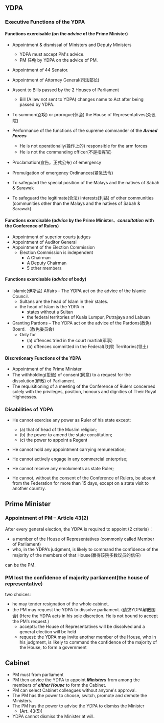 ## YDPA

### Executive Functions of the YDPA

#### Functions exercisable (on the ***advice*** of the Prime Minister)
- Appointment & dismissal of Ministers and Deputy Ministers
     - YDPA must accept PM's advice.
     - PM 任免 by YDPA on the advice of PM.

- Appointment of 44 Senator. 

- Appointment of Attorney General(司法部长)

- Assent to Bills passed by the 2 Houses of Parliament
  - Bill (A law not sent to YDPA) changes name to Act after being passed by YDPA.

- To summon(召唤) or prorogue(休会) the House of Representatives(众议院)

- Performance of the functions of the supreme commander of the ***Armed Forces***
  - He is not operationally(操作上的) responsible for the arm forces
  - He is not the commanding officer(不是指挥官)

- Proclamation(宣告，正式公布) of emergency

- Promulgation of emergency Ordinances(紧急法令)

- To safeguard the special position of the Malays and the natives of Sabah & Sarawak 

- To safeguard the legitimate(合法) interests(利益) of other communities (communities other than the Malays and the natives of Sabah & Sarawak)

#### Functions exercisable (***advice*** by the Prime Minister、***consultation*** with the Conference of Rulers)

- Appointment of superior courts judges
- Appointment of Auditor General
- Appointment of the Election Commission 
  - Election Commission is independent
    - A Chairman
    - A Deputy Chairman
    - 5 other members

#### Functions exercisable (***advice*** of body)

- Islamic(伊斯兰) Affairs - The YDPA act on the advice of the Islamic Council.
  - Sultans are the head of Islam in their states.
  - the head of Islam is the YDPA in
    - states without a Sultan
    - the federal territories of Kuala Lumpur, Putrajaya and Labuan
- Granting Pardons – The YDPA act on the advice of the Pardons(赦免) Board. （赦免委员会）
  - Only for
    - (a) offences tried in the court martial(军事)
    - (b) offences committed in the Federal(联邦) Territories(领土)

#### Discretionary Functions of the YDPA

- Appointment of the Prime Minister
- The withholding(拒绝) of consent(同意) to a request for the dissolution(解散) of Parliament.
- The requisitioning of a meeting of the Conference of Rulers concerned solely with the privileges, position, honours and dignities of Their Royal Highnesses.



### Disabilities of YDPA

 - He cannot exercise any power as Ruler of his state except: 

   - (a) that of head of the Muslim religion; 
   - (b) the power to amend the state constitution; 
   - (c) the power to appoint a Regent

- He cannot hold any appointment carrying remuneration;
- He cannot actively engage in any commercial enterprise;
- He cannot receive any emoluments as state Ruler;
- He cannot, without the consent of the Conference of Rulers, be absent from the Federation for more than 15 days, except on a state visit to another country.


## Prime Minister

### Appointment of PM – Article 43(2)

After every general election, the YDPA is required to appoint (2 criteria)：

- a member of the House of Representatives (commonly called Member of Parliament)
- who, in the YDPA’s judgment, is likely to command the confidence of the majority of the members of that House(赢得该院多数议员的信任)

can be the PM.

### PM lost the confidence of majority parliament(the house of representative)

two choices:

- he may tender resignation of the whole cabinet. 
- the PM may request the YDPA to dissolve parliament. (请求YDPA解散国会) (Here the YDPA acts in his sole discretion. He is not bound to accept the PM’s request.)
  - accepts: the House of Representatives will be dissolved and a general election will be held
  - request: the YDPA may invite another member of the House, who in his judgment, is likely to command the confidence of the majority of the House, to form a government

##  Cabinet

- PM  must from  parliament
- PM then advice the YDPA to appoint ***Ministers*** from among the members of ***either House*** to form the Cabinet.
- PM can select Cabinet colleagues without anyone's approval.
- The PM has the power to choose, switch, promote and demote the Ministers.
- The PM has the power to advise the YDPA to dismiss the Minister 
  - [Art. 43(5)]
- YDPA cannot dismiss the Minister at will.





